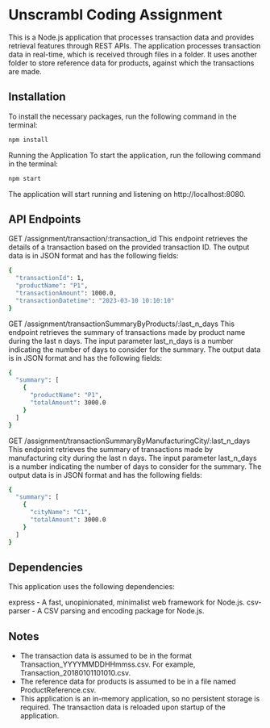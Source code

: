 # Unscrambl Coding Assignment
This is a Node.js application that processes transaction data and provides retrieval features through REST APIs. The application processes transaction data in real-time, which is received through files in a folder. It uses another folder to store reference data for products, against which the transactions are made.

## Installation
To install the necessary packages, run the following command in the terminal:

```bash
npm install
```
Running the Application
To start the application, run the following command in the terminal:

```bash
npm start
```
The application will start running and listening on http://localhost:8080.

## API Endpoints
GET /assignment/transaction/:transaction_id
This endpoint retrieves the details of a transaction based on the provided transaction ID. The output data is in JSON format and has the following fields:

```bash
{
  "transactionId": 1,
  "productName": "P1",
  "transactionAmount": 1000.0,
  "transactionDatetime": "2023-03-10 10:10:10"
}
```
GET /assignment/transactionSummaryByProducts/:last_n_days
This endpoint retrieves the summary of transactions made by product name during the last n days. The input parameter last_n_days is a number indicating the number of days to consider for the summary. The output data is in JSON format and has the following fields:


```bash
{
  "summary": [
    {
      "productName": "P1",
      "totalAmount": 3000.0
    }
  ]
}
```
GET /assignment/transactionSummaryByManufacturingCity/:last_n_days
This endpoint retrieves the summary of transactions made by manufacturing city during the last n days. The input parameter last_n_days is a number indicating the number of days to consider for the summary. The output data is in JSON format and has the following fields:


```bash
{
  "summary": [
    {
      "cityName": "C1",
      "totalAmount": 3000.0
    }
  ]
}
```
## Dependencies
This application uses the following dependencies:

express - A fast, unopinionated, minimalist web framework for Node.js.
csv-parser - A CSV parsing and encoding package for Node.js.

## Notes
* The transaction data is assumed to be in the format Transaction_YYYYMMDDHHmmss.csv. For example, Transaction_20180101101010.csv.
* The reference data for products is assumed to be in a file named ProductReference.csv.
* This application is an in-memory application, so no persistent storage is required. The transaction data is reloaded upon startup of the application.
